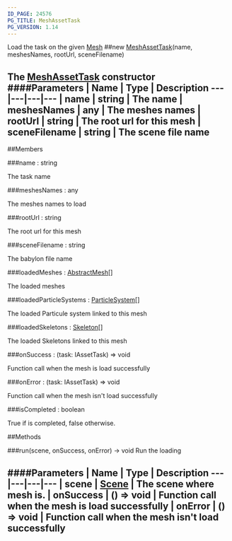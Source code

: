 ```yaml
---
ID_PAGE: 24576
PG_TITLE: MeshAssetTask
PG_VERSION: 1.14
---
```


Load the task on the given [Mesh](/classes/Mesh)
##new [MeshAssetTask](/classes/MeshAssetTask)(name, meshesNames, rootUrl, sceneFilename)

The [MeshAssetTask](/classes/MeshAssetTask) constructor
####Parameters
 | Name | Type | Description
---|---|---|---
 | name | string | The name
 | meshesNames | any | The meshes names
 | rootUrl | string | The root url for this mesh
 | sceneFilename | string | The scene file name
---

##Members

###name : string


The task name

###meshesNames : any


The meshes names to load

###rootUrl : string


The root url for this mesh

###sceneFilename : string


The babylon file name

###loadedMeshes : [AbstractMesh](/classes/AbstractMesh)[]


The loaded meshes

###loadedParticleSystems : [ParticleSystem](/classes/ParticleSystem)[]


The loaded Particule system linked to this mesh

###loadedSkeletons : [Skeleton](/classes/Skeleton)[]


The loaded Skeletons linked to this mesh

###onSuccess : (task: IAssetTask) =&gt; void


Function call when the mesh is load successfully

###onError : (task: IAssetTask) =&gt; void


Function call when the mesh isn't load successfully

###isCompleted : boolean


True if is completed, false otherwise.



##Methods

###run(scene, onSuccess, onError) &rarr; void
Run the loading

####Parameters
 | Name | Type | Description
---|---|---|---
 | scene | [Scene](/classes/Scene) | The scene where mesh is.
 | onSuccess | () =&gt; void | Function call when the mesh is load successfully
 | onError | () =&gt; void | Function call when the mesh isn't load successfully
---
